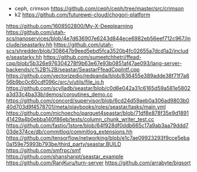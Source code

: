 * ceph, crimson https://github.com/ceph/ceph/tree/master/src/crimson
* k2 https://github.com/futurewei-cloud/chogori-platform

https://github.com/1608502800/My-X-Deeplearning
https://github.com/utah-scs/nanoservices/blob/4e7d636907e6243d844ece6982eb56eef712c967/include/seastarkv.hh
https://github.com/utah-scs/shredder/blob/308647b9eed5ebd5fca3520b4fc02655a7dcd1a2/include/seastarkv.hh
https://github.com/sumeetchhetri/ffead-cpp/blob/5b326e976304278f9b63e67e93b0851af47ae093/lang-server-backends/c%2B%2B/seastar/SeastarFfeadCppIntf.cpp
https://github.com/vectorizedio/redpanda/blob/836455e389adde38f71f7a656b9bc0c60cdf096c/src/v/utils/file_io.h
https://github.com/scylladb/seastar/blob/c0d6e042a31c6165d59a581e5802a3d33c4ba33b/demos/coroutines_demo.cc
https://github.com/concord/supervisor/blob/6cd24d59aeb0a306ad9803b040d703d9f4578701/meta/playbooks/roles/seastar/tasks/main.yml
https://github.com/michoecho/parquet4seastar/blob/71df8e878f35e9d189141429a4b0ebba140f86eb/tests/column_chunk_writer_test.cc
https://github.com/fastio/1store/blob/64f928df0ddb665c17a9ab3aa79ddd703de374ce/db/commitlog/commitlog_extensions.hh
https://github.com/tensorflow/networking/blob/e1c7ae09923293f9cce5eba0a159e75993b793be/third_party/seastar.BUILD
https://github.com/smfrpc/smf
https://github.com/shanshanpt/seastar_example
https://github.com/RanjKuru/turn-server
https://github.com/arrabyte/bigsort
